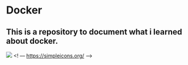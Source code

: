 # Docker

## This is a repository to document what i learned about docker.

<img src="https://img.shields.io/static/v1?label=Learn&message=Docker&color=7159c1&style=for-the-badge&logo=Docker"/> <! –– https://simpleicons.org/ -->
